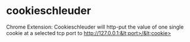 # cookieschleuder
Chrome Extension: Cookieschleuder will http-put the value of one single cookie at a selected tcp port to http://127.0.0.1:&lt;port>/&lt;cookie>

